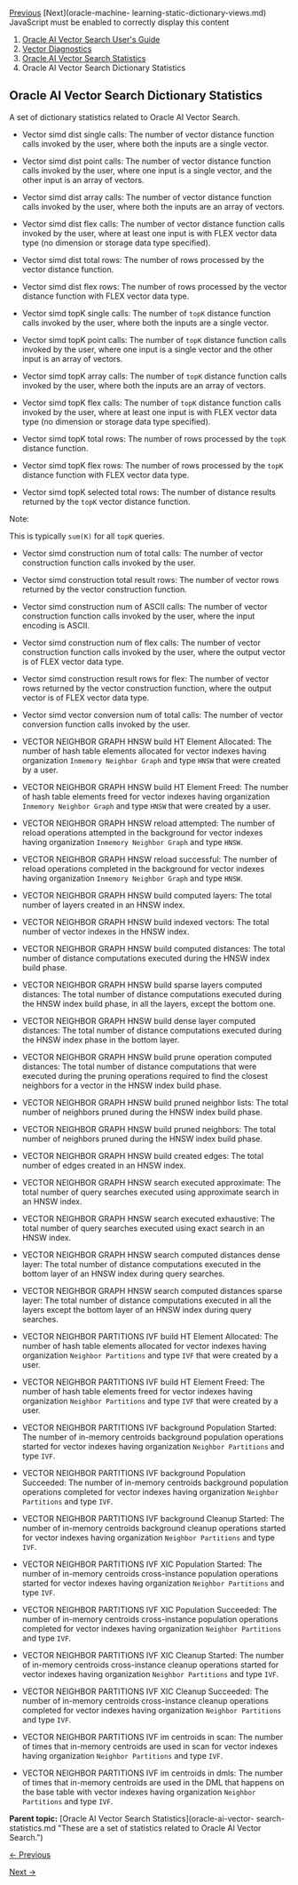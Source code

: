 [Previous](oracle-ai-vector-search-statistics.md) [Next](oracle-machine-
learning-static-dictionary-views.md) JavaScript must be enabled to correctly
display this content

  1. [Oracle AI Vector Search User's Guide](index.md)
  2. [Vector Diagnostics](vector-diagnostics-node.md)
  3. [Oracle AI Vector Search Statistics](oracle-ai-vector-search-statistics.md)
  4. Oracle AI Vector Search Dictionary Statistics

## Oracle AI Vector Search Dictionary Statistics

A set of dictionary statistics related to Oracle AI Vector Search.

  * Vector simd dist single calls: The number of vector distance function calls invoked by the user, where both the inputs are a single vector. 
  * Vector simd dist point calls: The number of vector distance function calls invoked by the user, where one input is a single vector, and the other input is an array of vectors. 
  * Vector simd dist array calls: The number of vector distance function calls invoked by the user, where both the inputs are an array of vectors. 
  * Vector simd dist flex calls: The number of vector distance function calls invoked by the user, where at least one input is with FLEX vector data type (no dimension or storage data type specified). 
  * Vector simd dist total rows: The number of rows processed by the vector distance function. 
  * Vector simd dist flex rows: The number of rows processed by the vector distance function with FLEX vector data type. 

  * Vector simd topK single calls: The number of `topK` distance function calls invoked by the user, where both the inputs are a single vector. 
  * Vector simd topK point calls: The number of `topK` distance function calls invoked by the user, where one input is a single vector and the other input is an array of vectors. 
  * Vector simd topK array calls: The number of `topK` distance function calls invoked by the user, where both the inputs are an array of vectors. 
  * Vector simd topK flex calls: The number of `topK` distance function calls invoked by the user, where at least one input is with FLEX vector data type (no dimension or storage data type specified). 
  * Vector simd topK total rows: The number of rows processed by the `topK` distance function. 
  * Vector simd topK flex rows: The number of rows processed by the `topK` distance function with FLEX vector data type. 
  * Vector simd topK selected total rows: The number of distance results returned by the `topK` vector distance function. 

Note:

This is typically `sum(K)` for all `topK` queries.

  * Vector simd construction num of total calls: The number of vector construction function calls invoked by the user. 
  * Vector simd construction total result rows: The number of vector rows returned by the vector construction function. 
  * Vector simd construction num of ASCII calls: The number of vector construction function calls invoked by the user, where the input encoding is ASCII. 
  * Vector simd construction num of flex calls: The number of vector construction function calls invoked by the user, where the output vector is of FLEX vector data type. 
  * Vector simd construction result rows for flex: The number of vector rows returned by the vector construction function, where the output vector is of FLEX vector data type. 

  * Vector simd vector conversion num of total calls: The number of vector conversion function calls invoked by the user. 

  * VECTOR NEIGHBOR GRAPH HNSW build HT Element Allocated: The number of hash table elements allocated for vector indexes having organization `Inmemory Neighbor Graph` and type `HNSW` that were created by a user. 
  * VECTOR NEIGHBOR GRAPH HNSW build HT Element Freed: The number of hash table elements freed for vector indexes having organization `Inmemory Neighbor Graph` and type `HNSW` that were created by a user. 
  * VECTOR NEIGHBOR GRAPH HNSW reload attempted: The number of reload operations attempted in the background for vector indexes having organization `Inmemory Neighbor Graph` and type `HNSW`. 
  * VECTOR NEIGHBOR GRAPH HNSW reload successful: The number of reload operations completed in the background for vector indexes having organization `Inmemory Neighbor Graph` and type `HNSW`. 
  * VECTOR NEIGHBOR GRAPH HNSW build computed layers: The total number of layers created in an HNSW index. 
  * VECTOR NEIGHBOR GRAPH HNSW build indexed vectors: The total number of vector indexes in the HNSW index. 
  * VECTOR NEIGHBOR GRAPH HNSW build computed distances:  The total number of distance computations executed during the HNSW index build phase. 
  * VECTOR NEIGHBOR GRAPH HNSW build sparse layers computed distances: The total number of distance computations executed during the HNSW index build phase, in all the layers, except the bottom one. 
  * VECTOR NEIGHBOR GRAPH HNSW build dense layer computed distances: The total number of distance computations executed during the HNSW index phase in the bottom layer. 
  * VECTOR NEIGHBOR GRAPH HNSW build prune operation computed distances: The total number of distance computations that were executed during the pruning operations required to find the closest neighbors for a vector in the HNSW index build phase. 
  * VECTOR NEIGHBOR GRAPH HNSW build pruned neighbor lists: The total number of neighbors pruned during the HNSW index build phase. 
  * VECTOR NEIGHBOR GRAPH HNSW build pruned neighbors: The total number of neighbors pruned during the HNSW index build phase. 
  * VECTOR NEIGHBOR GRAPH HNSW build created edges: The total number of edges created in an HNSW index. 
  * VECTOR NEIGHBOR GRAPH HNSW search executed approximate: The total number of query searches executed using approximate search in an HNSW index. 
  * VECTOR NEIGHBOR GRAPH HNSW search executed exhaustive: The total number of query searches executed using exact search in an HNSW index. 
  * VECTOR NEIGHBOR GRAPH HNSW search computed distances dense layer: The total number of distance computations executed in the bottom layer of an HNSW index during query searches. 
  * VECTOR NEIGHBOR GRAPH HNSW search computed distances sparse layer: The total number of distance computations executed in all the layers except the bottom layer of an HNSW index during query searches. 

  * VECTOR NEIGHBOR PARTITIONS IVF build HT Element Allocated: The number of hash table elements allocated for vector indexes having organization `Neighbor Partitions` and type `IVF` that were created by a user. 
  * VECTOR NEIGHBOR PARTITIONS IVF build HT Element Freed: The number of hash table elements freed for vector indexes having organization `Neighbor Partitions` and type `IVF` that were created by a user. 
  * VECTOR NEIGHBOR PARTITIONS IVF background Population Started: The number of in-memory centroids background population operations started for vector indexes having organization `Neighbor Partitions` and type `IVF`. 
  * VECTOR NEIGHBOR PARTITIONS IVF background Population Succeeded: The number of in-memory centroids background population operations completed for vector indexes having organization `Neighbor Partitions` and type `IVF`. 
  * VECTOR NEIGHBOR PARTITIONS IVF background Cleanup Started: The number of in-memory centroids background cleanup operations started for vector indexes having organization `Neighbor Partitions` and type `IVF`. 
  * VECTOR NEIGHBOR PARTITIONS IVF XIC Population Started: The number of in-memory centroids cross-instance population operations started for vector indexes having organization `Neighbor Partitions` and type `IVF`. 
  * VECTOR NEIGHBOR PARTITIONS IVF XIC Population Succeeded: The number of in-memory centroids cross-instance population operations completed for vector indexes having organization `Neighbor Partitions` and type `IVF`. 
  * VECTOR NEIGHBOR PARTITIONS IVF XIC Cleanup Started: The number of in-memory centroids cross-instance cleanup operations started for vector indexes having organization `Neighbor Partitions` and type `IVF`. 
  * VECTOR NEIGHBOR PARTITIONS IVF XIC Cleanup Succeeded: The number of in-memory centroids cross-instance cleanup operations completed for vector indexes having organization `Neighbor Partitions` and type `IVF`. 
  * VECTOR NEIGHBOR PARTITIONS IVF im centroids in scan: The number of times that in-memory centroids are used in scan for vector indexes having organization `Neighbor Partitions` and type `IVF`. 
  * VECTOR NEIGHBOR PARTITIONS IVF im centroids in dmls: The number of times that in-memory centroids are used in the DML that happens on the base table with vector indexes having organization `Neighbor Partitions` and type `IVF`. 

**Parent topic:** [Oracle AI Vector Search Statistics](oracle-ai-vector-
search-statistics.md "These are a set of statistics related to Oracle AI
Vector Search.")


[← Previous](oracle-ai-vector-search-statistics.md)

[Next →](oracle-machine-learning-static-dictionary-views.md)
